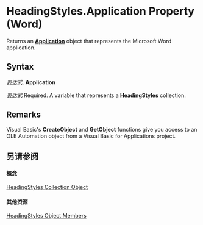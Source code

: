 
# HeadingStyles.Application Property (Word)

Returns an  **[Application](d1cf6f8f-4e88-bf01-93b4-90a83f79cb44.md)** object that represents the Microsoft Word application.


## Syntax

 _表达式_. **Application**

 _表达式_ Required. A variable that represents a **[HeadingStyles](be882a12-1264-8f7e-415b-b8bcbf28e703.md)** collection.


## Remarks

Visual Basic's  **CreateObject** and **GetObject** functions give you access to an OLE Automation object from a Visual Basic for Applications project.


## 另请参阅


#### 概念


[HeadingStyles Collection Object](be882a12-1264-8f7e-415b-b8bcbf28e703.md)
#### 其他资源


[HeadingStyles Object Members](http://msdn.microsoft.com/library/1fa4e0b8-e97b-3a51-a688-3ad4d3b5d135%28Office.15%29.aspx)